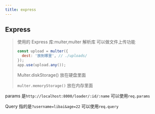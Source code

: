 ```yaml
---
title: express
---
```


## Express

> 使用的 Express 库:multer,multer 解析库 可以做文件上传功能
>
> ```js
> const upload = multer({
> 	dest: '放到哪里', // ./uploads/
> });
> app.use(upload.any());
> ```
>
> Multer.diskStorage() 放在硬盘里面
>
> `multer.memoryStorage()` 放在内存里面

params 是`http://localhost:8000/loader/:id/:name` 可以使用`req.params`

Query 指的是`?username=libai&age=22` 可以使用`req.query`
